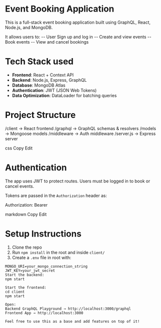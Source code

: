 # Event Booking Application

This is a full-stack event booking application built using GraphQL, React, Node.js, and MongoDB.

It allows users to:
-- User Sign up and log in
-- Create and view events
-- Book events
-- View and cancel bookings

# Tech Stack used

- **Frontend**: React + Context API
- **Backend**: Node.js, Express, GraphQL
- **Database**: MongoDB Atlas
- **Authentication**: JWT (JSON Web Tokens)
- **Data Optimization**: DataLoader for batching queries

# Project Structure

/client → React frontend
/graphql → GraphQL schemas & resolvers
/models → Mongoose models
/middleware → Auth middleware
/server.js → Express server

css
Copy
Edit

# Authentication

The app uses JWT to protect routes. Users must be logged in to book or cancel events.

Tokens are passed in the `Authorization` header as:

Authorization: Bearer <token>

markdown
Copy
Edit

# Setup Instructions

1. Clone the repo  
2. Run `npm install` in the root and inside `client/`  
3. Create a `.env` file in root with:

```env
MONGO_URI=your_mongo_connection_string
JWT_KEY=your_jwt_secret
Start the backend:
npm start

Start the frontend:
cd client
npm start

Open:
Backend GraphQL Playground → http://localhost:3000/graphql
Frontend App → http://localhost:3000

Feel free to use this as a base and add features on top of it!
